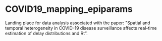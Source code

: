 # COVID19_mapping_epiparams


Landing place for data analysis associated with the paper: "Spatial and temporal heterogeneity in COVID-19 disease surveillance affects real-time estimation of delay distributions and Rt”.

